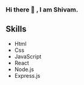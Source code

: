 ### Hi there 👋 , I am Shivam.
<h2>Skills</h2>
<ul>
  <li>Html</li>
  <li>Css</li>
  <li>JavaScript</li>
  <li>React</li>
  <li>Node.js</li>
  <li>Express.js</li>
</ul>
<!--
**Shivam-Batham/Shivam-Batham** is a ✨ _special_ ✨ repository because its `README.md` (this file) appears on your GitHub profile.
[![Shivam-Batham's GitHub | Languages Over Time](https://stats.quine.sh/Shivam-Batham/languages-over-time?theme=dark)](https://quine.sh?utm_source=widgets&utm_campaign=Shivam-Batham)
Here are some ideas to get you started:

- 🔭 I’m currently working on ...
- 🌱 I’m currently learning ...
- 👯 I’m looking to collaborate on ...
- 🤔 I’m looking for help with ...
- 💬 Ask me about ...
- 📫 How to reach me: ...
- 😄 Pronouns: ...
- ⚡ Fun fact: ...
-->
